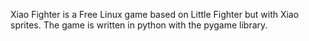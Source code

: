 Xiao Fighter is a Free Linux game based on Little Fighter but with Xiao sprites. The game is written in python with the pygame library.